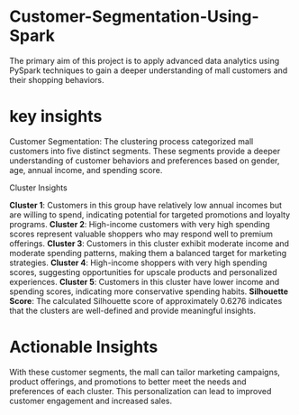 # Customer-Segmentation-Using-Spark
The primary aim of this project is to apply advanced data analytics using PySpark techniques to gain a deeper understanding of mall customers and their shopping behaviors.

#  key insights
Customer Segmentation: The clustering process categorized mall customers into five distinct segments. These segments provide a deeper understanding of customer behaviors and preferences based on gender, age, annual income, and spending score.

Cluster Insights

**Cluster 1**: Customers in this group have relatively low annual incomes but are willing to spend, indicating potential for targeted promotions and loyalty programs.
**Cluster 2**: High-income customers with very high spending scores represent valuable shoppers who may respond well to premium offerings.
**Cluster 3**: Customers in this cluster exhibit moderate income and moderate spending patterns, making them a balanced target for marketing strategies.
**Cluster 4**: High-income shoppers with very high spending scores, suggesting opportunities for upscale products and personalized experiences.
**Cluster 5**: Customers in this cluster have lower income and spending scores, indicating more conservative spending habits.
**Silhouette Score**: The calculated Silhouette score of approximately 0.6276 indicates that the clusters are well-defined and provide meaningful insights.

#  Actionable Insights
With these customer segments, the mall can tailor marketing campaigns, product offerings, and promotions to better meet the needs and preferences of each cluster. This personalization can lead to improved customer engagement and increased sales.
